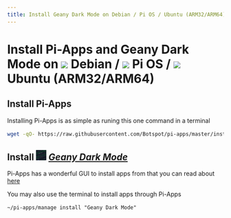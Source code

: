 ```yaml
---
title: Install Geany Dark Mode on Debian / Pi OS / Ubuntu (ARM32/ARM64) | Pi-Apps
---
```

# Install Pi-Apps and Geany Dark Mode on <img src=https://www.vectorlogo.zone/logos/debian/debian-icon.svg height=20 /> Debian / <img src=https://www.vectorlogo.zone/logos/raspberrypi/raspberrypi-icon.svg height=20 /> Pi OS / <img src=https://www.vectorlogo.zone/logos/ubuntu/ubuntu-icon.svg height=20 /> Ubuntu (ARM32/ARM64)
## Install Pi-Apps

Installing Pi-Apps is as simple as runing this one command in a terminal
```bash
wget -qO- https://raw.githubusercontent.com/Botspot/pi-apps/master/install | bash
```
## Install <img src="/img/app-icons/Geany Dark Mode/icon-64.png" height=24> ***[Geany Dark Mode](https://github.com/Botspot/pi-apps/tree/master/apps/Geany%20Dark%20Mode)***
Pi-Apps has a wonderful GUI to install apps from that you can read about [here](/wiki/getting-started/running-pi-apps/)
        
You may also use the terminal to install apps through Pi-Apps
```
~/pi-apps/manage install "Geany Dark Mode"
```
